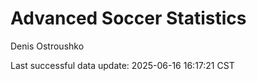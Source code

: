 # Advanced Soccer Statistics
Denis Ostroushko

<!-- gfm -->

Last successful data update: 2025-06-16 16:17:21 CST
